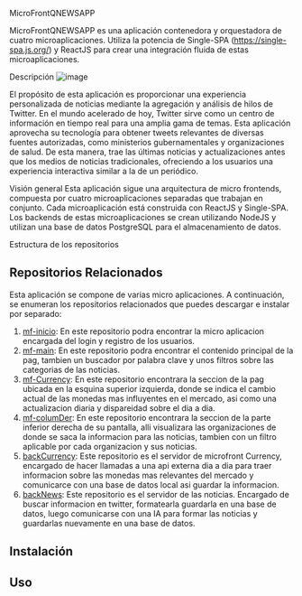 MicroFrontQNEWSAPP

MicroFrontQNEWSAPP es una aplicación contenedora y orquestadora de cuatro microaplicaciones. Utiliza la potencia de Single-SPA (https://single-spa.js.org/) y ReactJS para crear una integración fluida de estas microaplicaciones.

Descripción
![image](https://github.com/DarioMarcuzzi/MicroFrontQNEWSAPP/assets/97201734/96812646-7892-412f-9486-379d6330e9b6)

El propósito de esta aplicación es proporcionar una experiencia personalizada de noticias mediante la agregación y análisis de hilos de Twitter. En el mundo acelerado de hoy, Twitter sirve como un centro de información en tiempo real para una amplia gama de temas. Esta aplicación aprovecha su tecnología para obtener tweets relevantes de diversas fuentes autorizadas, como ministerios gubernamentales y organizaciones de salud. De esta manera, trae las últimas noticias y actualizaciones antes que los medios de noticias tradicionales, ofreciendo a los usuarios una experiencia interactiva similar a la de un periódico.

Visión general
Esta aplicación sigue una arquitectura de micro frontends, compuesta por cuatro microaplicaciones separadas que trabajan en conjunto. Cada microaplicación está construida con ReactJS y Single-SPA. Los backends de estas microaplicaciones se crean utilizando NodeJS y utilizan una base de datos PostgreSQL para el almacenamiento de datos.

Estructura de los repositorios

## Repositorios Relacionados

Esta aplicación se compone de varias micro aplicaciones. A continuación, se enumeran los repositorios relacionados que puedes descargar e instalar por separado:

1. [mf-inicio](https://github.com/DarioMarcuzzi/mf-inicio): En este repositorio podra encontrar la micro aplicacion encargada del login y registro de los usuarios.
2. [mf-main](https://github.com/DarioMarcuzzi/mf-main): En este repositorio podra encontrar el contenido principal de la pag, tambien un buscador por palabra clave y unos filtros sobre las categorias de las noticias.
3. [mf-Currency](https://github.com/DarioMarcuzzi/mf-Currency): En este repositorio encontrara la seccion de la pag ubicada en la esquina superior izquierda, donde se indica el cambio actual de las monedas mas influyentes en el mercado, asi como una actualizacion diaria y dispareidad sobre el dia a dia.
4. [mf-columDer](https://github.com/DarioMarcuzzi/mf-columDer): En este repositorio encontrara la seccion de la parte inferior derecha de su pantalla, alli visualizara las organizaciones de donde se saca la informacion para las noticias, tambien con un filtro aplicable por cada organizacion y sus noticias.
5. [backCurrency](https://github.com/DarioMarcuzzi/backCurrency): Este repositorio es el servidor de microfront Currency, encargado de hacer llamadas a una api externa dia a dia para traer informacion sobre las monedas mas relevantes del mercado y comunicarce con una base de datos local asi guardar la informacion.
6. [backNews](https://github.com/DarioMarcuzzi/backNews): Este repositorio es el servidor de las noticias. Encargado de buscar informacion en twitter, formatearla guardarla en una base de datos, luego comunicarse con una IA para formar las noticias y guardarlas nuevamente en una base de datos.

## Instalación




## Uso


